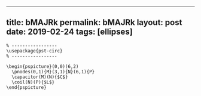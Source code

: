 ---
 title: bMAJRk
 permalink: bMAJRk
 layout: post
 date: 2019-02-24
 tags: [ellipses]
 ---

```latex% Dans le préambule
% -----------------
\usepackage{pst-circ}
% -----------------

\begin{pspicture}(0,0)(6,2)
  \pnodes(0,1){M}(3,1){N}(6,1){P}
  \capacitor(M)(N){$C$}
  \coil(N)(P){$L$}
\end{pspicture}
```